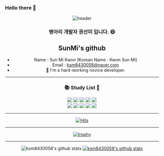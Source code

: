 ### Hello there 👋

<div align="center">
  
 ![header](https://capsule-render.vercel.app/api?type=Slice&color=timeGradient&height=250&text=KwonSunMi&desc=Have_a_happy_day&fontColor=FFCCE5)
  
 ### 병아리 개발자 권선미 입니다. 😄 
  
## SunMi's github
- Name : Sun Mi Kwon (Korean Name : Kwon Sun Mi)
- Email : ksm8430058@naver.com
- 🔭 I'm a hard-working novice developer.

* * *
### 📚 Study List 📖
<img src="https://img.shields.io/badge/c-F8C517?style=for-the-badge&logo=C&logoColor=white">
<img src="https://img.shields.io/badge/Arduino-FF6384?style=for-the-badge&logo=Arduino&logoColor=white">
<img src="https://img.shields.io/badge/c++-00599C?style=for-the-badge&logo=C++&logoColor=white">
<img src="https://img.shields.io/badge/c sharp-000000?style=for-the-badge&logo=C Sharp&logoColor=white">
<img src="https://img.shields.io/badge/SQL-CC2927?style=for-the-badge&logo=Microsoft SQL Server&logoColor=black"> 
<br/>
<img src="https://img.shields.io/badge/PowerPoint-B7472A?style=for-the-badge&logo=Microsoft PowerPoint&logoColor=white"> 
<img src="https://img.shields.io/badge/ERP-009DB1?style=for-the-badge&logo=&logoColor=">
<img src="https://img.shields.io/badge/.NET-512BD4?style=for-the-badge&logo=.NET&logoColor=white"> 
<img src="https://img.shields.io/badge/GitHub-F05032?style=for-the-badge&logo=GitHub&logoColor=white">
<img src="https://img.shields.io/badge/Raspberry Pi-A22846?style=for-the-badge&logo=Raspberry Pi&logoColor=white">
  
* * *
[![Hits](https://hits.seeyoufarm.com/api/count/incr/badge.svg?url=https%3A%2F%2Fgithub.com%2Fksm8430058%2Fksm8430058&count_bg=%23E75FC2&title_bg=%23C571F5&icon=&icon_color=%23E7E7E7&title=hits&edge_flat=false)](https://hits.seeyoufarm.com)
<br/>
 ****
[![trophy](https://github-profile-trophy.vercel.app/?username=ksm8430058)](https://github.com/ryo-ma/github-profile-trophy) 
* * *

![ksm8430058's github stats](https://github-readme-stats.vercel.app/api?username=ksm8430058&show_icons=true)
[![ksm8430058's github stats](https://github-readme-stats.vercel.app/api/top-langs/?username=ksm8430058&show_icons=true&hide_border=true&title_color=004386&icon_color=004386&layout=compact)](https://github.com/ksm8430058)
  


<!--
**ksm8430058/ksm8430058** is a ✨ _special_ ✨ repository because its `README.md` (this file) appears on your GitHub profile.

Here are some ideas to get you started:

- 🔭 I’m currently working on ...
- 🌱 I’m currently learning ...
- 👯 I’m looking to collaborate on ...cor
- 🤔 I’m looking for help with ...
- 💬 Ask me about ...
- 📫 How to reach me: ...
- 😄 Pronouns: ...
- ⚡ Fun fact: ...
-->

  </div>
